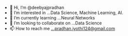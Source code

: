 - 👋 Hi, I’m @deebyajpradhan
- 👀 I’m interested in ...Data Science, Machine Learning, AI.
- 🌱 I’m currently learning ...Neural Networks
- 💞️ I’m looking to collaborate on ...Data Science
- 📫 How to reach me ...pradhan.jyothi124@gmail.com

<!---
deebyajpradhan/deebyajpradhan is a ✨ special ✨ repository because its `README.md` (this file) appears on your GitHub profile.
You can click the Preview link to take a look at your changes.
--->

